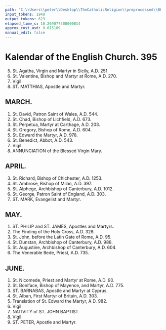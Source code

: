 ```yaml
---
path: "C:\\Users\\peter\\Desktop\\TheCatholicReligion\\preprocessed\\00416.jpg"
input_tokens: 1948
output_tokens: 623
elapsed_time_s: 10.269077500000014
approx_cost_usd: 0.015189
manual_edit: false
---
```

# Kalendar of the English Church. 395

5. St. Agatha, Virgin and Martyr in Sicily, A.D. 251.
14. St. Valentine, Bishop and Martyr at Rome, A.D. 270.
23. Vigil.
24. ST. MATTHIAS, Apostle and Martyr.

## MARCH.

1. St. David, Patron Saint of Wales, A.D. 544.
2. St. Chad, Bishop of Lichfield, A.D. 673.
7. St. Perpetua, Martyr at Carthage, A.D. 203.
12. St. Gregory, Bishop of Rome, A.D. 604.
18. St. Edward the Martyr, A.D. 978.
21. St. Benedict, Abbot, A.D. 543.
24. Vigil.
25. ANNUNCIATION of the Blessed Virgin Mary.

## APRIL.

3. St. Richard, Bishop of Chichester, A.D. 1253.
4. St. Ambrose, Bishop of Milan, A.D. 397.
19. St. Alphege, Archbishop of Canterbury, A.D. 1012.
23. St. George, Patron Saint of England, A.D. 303.
25. ST. MARK, Evangelist and Martyr.

## MAY.

1. ST. PHILIP and ST. JAMES, Apostles and Martyrs.
3. The Finding of the Holy Cross, A.D. 326.
6. St. John, before the Latin Gate of Rome, A.D. 95.
19. St. Dunstan, Archbishop of Canterbury, A.D. 988.
26. St. Augustine, Archbishop of Canterbury, A.D. 604.
27. The Venerable Bede, Priest, A.D. 735.

## JUNE.

1. St. Nicomede, Priest and Martyr at Rome, A.D. 90.
5. St. Boniface, Bishop of Mayence, and Martyr, A.D. 775.
11. ST. BARNABAS, Apostle and Martyr at Cyprus.
17. St. Alban, First Martyr of Britain, A.D. 303.
20. Translation of St. Edward the Martyr, A D. 982.
23. Vigil.
24. NATIVITY of ST. JOHN BAPTIST.
28. Vigil.
29. ST. PETER, Apostle and Martyr.